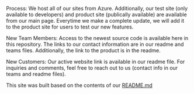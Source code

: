 Process:
We host all of our sites from Azure. Additionally, our test site (only available to developers) and 
product site (publically available) are available from our main page. Everytime we make a complete 
update, we will add it to the product site for users to test our new features.

New Team Members:
Access to the newest source code is available here in this repository. The links to our contact information
are in our readme and teams files. Additionally, the link to the product is in the readme.

New Customers:
Our active website link is available in our readme file. For inquiries and comments, feel free to reach out 
to us (contact info in our teams and readme files).


This site was built based on the contents of our [README.md](https://github.com/EricJPogue/UltimateSeatSelector/blob/main/README.md)
